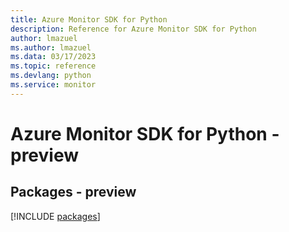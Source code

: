 ```yaml
---
title: Azure Monitor SDK for Python
description: Reference for Azure Monitor SDK for Python
author: lmazuel
ms.author: lmazuel
ms.data: 03/17/2023
ms.topic: reference
ms.devlang: python
ms.service: monitor
---
```

# Azure Monitor SDK for Python - preview
## Packages - preview
[!INCLUDE [packages](monitor-index.md)]